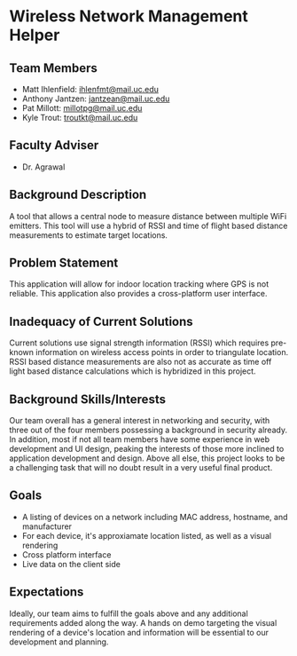 # Wireless Network Management Helper

## Team Members
* Matt Ihlenfield: ihlenfmt@mail.uc.edu
* Anthony Jantzen: jantzean@mail.uc.edu
* Pat Millott: millotpg@mail.uc.edu
* Kyle Trout: troutkt@mail.uc.edu

## Faculty Adviser
* Dr. Agrawal

## Background Description
A tool that allows a central node to measure distance between multiple WiFi emitters. This tool will use a hybrid of RSSI and time of flight based distance measurements to estimate target locations. 

## Problem Statement
This application will allow for indoor location tracking where GPS is not reliable. This application also provides a cross-platform user interface. 

## Inadequacy of Current Solutions
Current solutions use signal strength information (RSSI) which requires pre-known information on wireless access points in order to triangulate location. RSSI based distance measurements are also not as accurate as time off light based distance calculations which is hybridized in this project.

## Background Skills/Interests
Our team overall has a general interest in networking and security, with three out of the four members possessing a background in security already. In addition, most if not all team members have some experience in web development and UI design, peaking the interests of those more inclined to application development and design. Above all else, this project looks to be a challenging task that will no doubt result in a very useful final product.

## Goals
* A listing of devices on a network including MAC address, hostname, and manufacturer
* For each device, it's approxiamate location listed, as well as a visual rendering
* Cross platform interface
* Live data on the client side

## Expectations
Ideally, our team aims to fulfill the goals above and any additional requirements added along the way. A hands on demo targeting the visual rendering of a device's location and information will be essential to our development and planning. 
